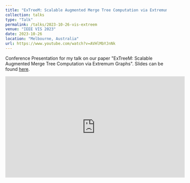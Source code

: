 ```yaml
---
title: "ExTreeM: Scalable Augmented Merge Tree Computation via Extremum Graphs"
collection: talks
type: "Talk"
permalink: /talks/2023-10-26-vis-extreem
venue: "IEEE VIS 2023"
date: 2023-10-26
location: "Melbourne, Australia"
url: https://www.youtube.com/watch?v=AVHlMbYJnNk
---
```


Conference Presentation for my talk on our paper "ExTreeM: Scalable Augmented Merge Tree Computation via Extremum Graphs". Slides can be found [here](/files/ExTreeM.pdf).

<iframe width="560" height="315" src="https://www.youtube.com/embed/AVHlMbYJnNk?si=tkMh59W1mQK84mFe" title="YouTube video player" frameborder="0" allow="accelerometer; autoplay; clipboard-write; encrypted-media; gyroscope; picture-in-picture; web-share" referrerpolicy="strict-origin-when-cross-origin" allowfullscreen></iframe>